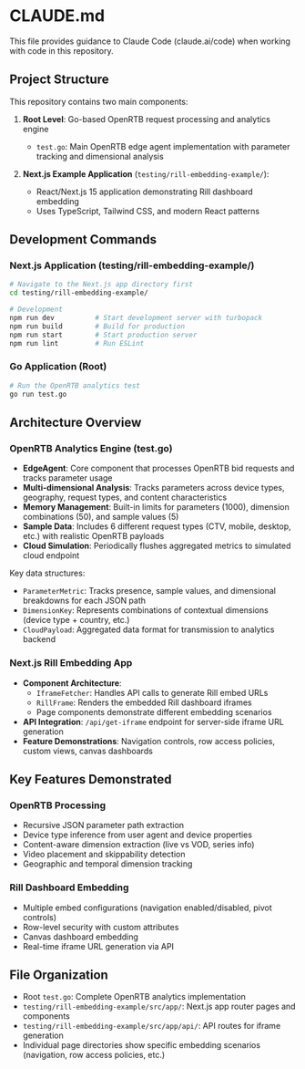 # CLAUDE.md

This file provides guidance to Claude Code (claude.ai/code) when working with code in this repository.

## Project Structure

This repository contains two main components:

1. **Root Level**: Go-based OpenRTB request processing and analytics engine
   - `test.go`: Main OpenRTB edge agent implementation with parameter tracking and dimensional analysis
   
2. **Next.js Example Application** (`testing/rill-embedding-example/`):
   - React/Next.js 15 application demonstrating Rill dashboard embedding
   - Uses TypeScript, Tailwind CSS, and modern React patterns

## Development Commands

### Next.js Application (testing/rill-embedding-example/)
```bash
# Navigate to the Next.js app directory first
cd testing/rill-embedding-example/

# Development
npm run dev          # Start development server with turbopack
npm run build        # Build for production
npm run start        # Start production server
npm run lint         # Run ESLint
```

### Go Application (Root)
```bash
# Run the OpenRTB analytics test
go run test.go
```

## Architecture Overview

### OpenRTB Analytics Engine (test.go)
- **EdgeAgent**: Core component that processes OpenRTB bid requests and tracks parameter usage
- **Multi-dimensional Analysis**: Tracks parameters across device types, geography, request types, and content characteristics  
- **Memory Management**: Built-in limits for parameters (1000), dimension combinations (50), and sample values (5)
- **Sample Data**: Includes 6 different request types (CTV, mobile, desktop, etc.) with realistic OpenRTB payloads
- **Cloud Simulation**: Periodically flushes aggregated metrics to simulated cloud endpoint

Key data structures:
- `ParameterMetric`: Tracks presence, sample values, and dimensional breakdowns for each JSON path
- `DimensionKey`: Represents combinations of contextual dimensions (device type + country, etc.)
- `CloudPayload`: Aggregated data format for transmission to analytics backend

### Next.js Rill Embedding App
- **Component Architecture**: 
  - `IframeFetcher`: Handles API calls to generate Rill embed URLs
  - `RillFrame`: Renders the embedded Rill dashboard iframes
  - Page components demonstrate different embedding scenarios
- **API Integration**: `/api/get-iframe` endpoint for server-side iframe URL generation
- **Feature Demonstrations**: Navigation controls, row access policies, custom views, canvas dashboards

## Key Features Demonstrated

### OpenRTB Processing
- Recursive JSON parameter path extraction  
- Device type inference from user agent and device properties
- Content-aware dimension extraction (live vs VOD, series info)
- Video placement and skippability detection
- Geographic and temporal dimension tracking

### Rill Dashboard Embedding
- Multiple embed configurations (navigation enabled/disabled, pivot controls)
- Row-level security with custom attributes
- Canvas dashboard embedding
- Real-time iframe URL generation via API

## File Organization

- Root `test.go`: Complete OpenRTB analytics implementation
- `testing/rill-embedding-example/src/app/`: Next.js app router pages and components
- `testing/rill-embedding-example/src/app/api/`: API routes for iframe generation
- Individual page directories show specific embedding scenarios (navigation, row access policies, etc.)